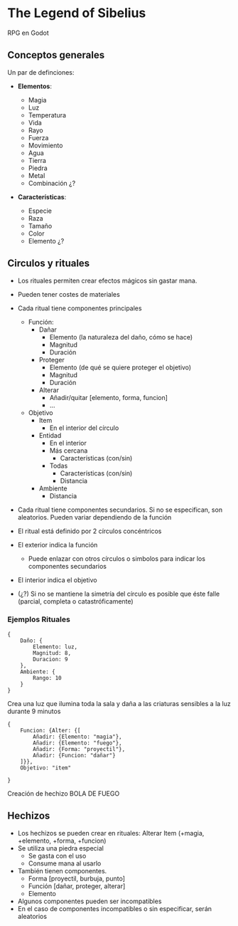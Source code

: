 # The Legend of Sibelius

RPG en Godot


## Conceptos generales

Un par de definciones:

+ **Elementos**:
	+ Magia
	+ Luz
	+ Temperatura
	+ Vida
	+ Rayo
	+ Fuerza
	+ Movimiento
	+ Agua
	+ Tierra
	+ Piedra
	+ Metal
	+ Combinación ¿?

+ **Características**:
	+ Especie
	+ Raza
	+ Tamaño
	+ Color
	+ Elemento ¿?

## Circulos y rituales

+ Los rituales permiten crear efectos mágicos sin gastar mana.
+ Pueden tener costes de materiales
+ Cada ritual tiene componentes principales
	+ Función:
		+ Dañar
			+ Elemento (la naturaleza del daño, cómo se hace)
			+ Magnitud
			+ Duración
		+ Proteger
			+ Elemento (de qué se quiere proteger el objetivo)
			+ Magnitud
			+ Duración
		+ Alterar
			+ Añadir/quitar [elemento, forma, funcion]
			+ ...
	+ Objetivo
		+ Item
			+ En el interior del círculo
		+ Entidad
			+ En el interior
			+ Más cercana
				+ Características (con/sin)
			+ Todas
				+ Características (con/sin)
				+ Distancia
		+ Ambiente
			+ Distancia
+ Cada ritual tiene componentes secundarios. Si no se especifican, son aleatorios. Pueden variar dependiendo de la función

+ El ritual está definido por 2 círculos concéntricos
+ El exterior indica la función
	+ Puede enlazar con otros círculos o simbolos para indicar los componentes secundarios
+ El interior indica el objetivo
+ (¿?) Si no se mantiene la simetría del círculo es posible que éste falle (parcial, completa o catastróficamente)

### Ejemplos Rituales

```
{
	Daño: {
		Elemento: luz,
		Magnitud: 8,
		Duracion: 9
	},
	Ambiente: {
		Rango: 10
	}
}
```
Crea una luz que ilumina toda la sala y daña a las criaturas sensibles a la luz durante 9 minutos

```
{
	Funcion: {Alter: {[
		Añadir: {Elemento: "magia"},
		Añadir: {Elemento: "fuego"},
		Añadir: {Forma: "proyectil"},
		Añadir: {Funcion: "dañar"}
	]}},
	Objetivo: "item"

}
```
Creación de hechizo BOLA DE FUEGO


## Hechizos

+ Los hechizos se pueden crear en rituales: Alterar Item (+magia, +elemento, +forma, +funcion)
+ Se utiliza una piedra especial
	+ Se gasta con el uso
	+ Consume mana al usarlo
+ También tienen componentes.
	+ Forma [proyectil, burbuja, punto]
	+ Función [dañar, proteger, alterar]
	+ Elemento
+ Algunos componentes pueden ser incompatibles
+ En el caso de componentes incompatibles o sin especificar, serán aleatorios


